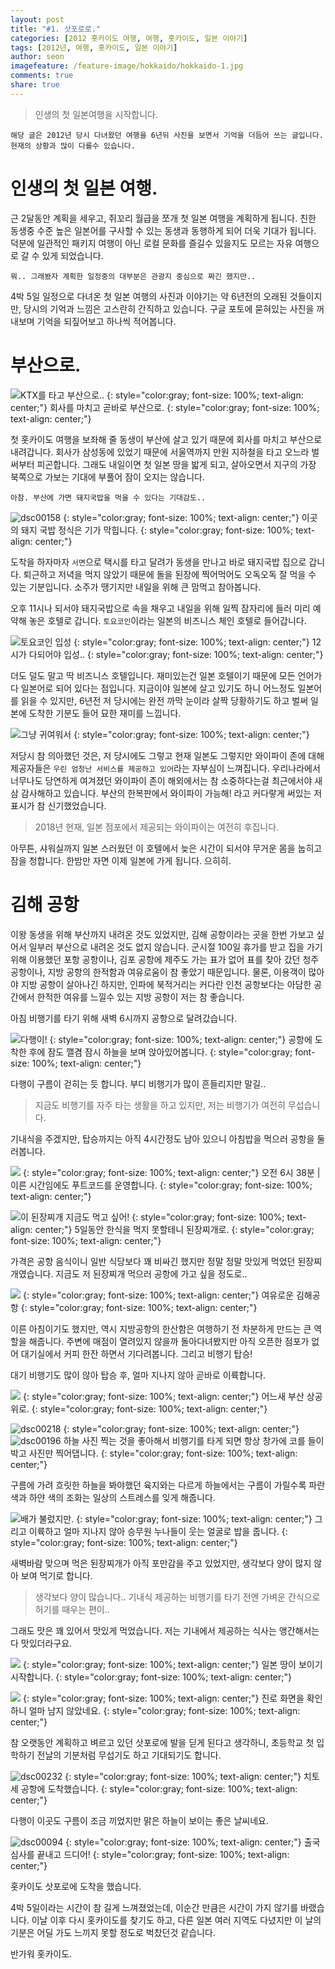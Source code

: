 ```yaml
---
layout: post
title: "#1. 삿포로로."
categories: [2012 홋카이도 여행, 여행, 홋카이도, 일본 이야기]
tags: [2012년, 여행, 홋카이도, 일본 이야기]
author: seon
imagefeature: /feature-image/hokkaido/hokkaido-1.jpg
comments: true
share: true
---
```


>인생의 첫 일본여행을 시작합니다.

`
해당 글은 2012년 당시 다녀왔던 여행을 6년뒤 사진을 보면서 기억을 더듬어 쓰는 글입니다. 현재의 상황과 많이 다를수 있습니다.
`

# 인생의 첫 일본 여행.

근 2달동안 계획을 세우고, 쥐꼬리 월급을 쪼개 첫 일본 여행을 계획하게 됩니다.
친한 동생중 수준 높은 일본어를 구사할 수 있는 동생과 동행하게 되어 더욱 기대가 됩니다.
덕분에 일관적인 패키지 여행이 아닌 로컬 문화를 즐길수 있을지도 모르는 자유 여행으로 갈 수 있게 되었습니다.

`뭐.. 그래봤자 계획한 일정중의 대부분은 관광지 중심으로 짜긴 했지만..`

4박 5일 일정으로 다녀온 첫 일본 여행의 사진과 이야기는 약 6년전의 오래된 것들이지만, 
당시의 기억과 느낌은 고스란히 간직하고 있습니다.
구글 포토에 묻혀있는 사진을 꺼내보며 기억을 되짚어보고 하나씩 적어봅니다.

# 부산으로.

![KTX를 타고 부산으로..](https://user-images.githubusercontent.com/22671637/39473655-d5838988-4d8a-11e8-8ce8-5199ca740e4d.JPG)
{: style="color:gray; font-size: 100%; text-align: center;"}
회사를 마치고 곧바로 부산으로.
{: style="color:gray; font-size: 100%; text-align: center;"}

첫 홋카이도 여행을 보좌해 줄 동생이 부산에 살고 있기 때문에 회사를 마치고 부산으로 내려갑니다.
회사가 삼성동에 있었기 때문에 서울역까지 만원 지하철을 타고 오느라 벌써부터 피곤합니다.
그래도 내일이면 첫 일본 땅을 밟게 되고, 살아오면서 지구의 가장 북쪽으로 가보는 기대에 부풀어 잠이 오지는 않습니다.

`아참. 부산에 가면 돼지국밥을 먹을 수 있다는 기대감도..`

![dsc00158](https://user-images.githubusercontent.com/22671637/39474092-32da509c-4d8d-11e8-9346-947c752f5760.JPG)
{: style="color:gray; font-size: 100%; text-align: center;"}
이곳의 돼지 국밥 정식은 기가 막힙니다. 
{: style="color:gray; font-size: 100%; text-align: center;"}

도착을 하자마자 `서면`으로 택시를 타고 달려가 동생을 만나고 바로 돼지국밥 집으로 갑니다.
퇴근하고 저녁을 먹지 않았기 때문에 돌을 된장에 찍어먹어도 오독오독 잘 먹을 수 있는 기분입니다.
소주가 땡기지만 내일을 위해 큰 맘먹고 참아봅니다.

오후 11시나 되서야 돼지국밥으로 속을 채우고 내일을 위해 일찍 잠자리에 들러 미리 예약해 놓은 호텔로 갑니다.
`토요코인`이라는 일본의 비즈니스 체인 호텔로 들어갑니다.

![토요코인 입성](https://user-images.githubusercontent.com/22671637/39474358-97706dba-4d8e-11e8-87da-6658fe90b701.JPG)
{: style="color:gray; font-size: 100%; text-align: center;"}
12시가 다되어야 입성..
{: style="color:gray; font-size: 100%; text-align: center;"}

더도 덜도 말고 딱 비즈니스 호텔입니다. 재미있는건 일본 호텔이기 때문에 모든 언어가 다 일본어로 되어 있다는 점입니다. 
지금이야 일본에 살고 있기도 하니 어느정도 일본어를 읽을 수 있지만, 6년전 저 당시에는 완전 까막 눈이라 살짝 당황하기도 하고 벌써 일본에 도착한 기분도 들어 묘한 재미를 느낍니다.

![그냥 귀여워서](https://user-images.githubusercontent.com/22671637/39474361-98f52a18-4d8e-11e8-89b1-ef8009d086d9.JPG)
{: style="color:gray; font-size: 100%; text-align: center;"}

저당시 참 의아했던 것은, 저 당시에도 그렇고 현재 일본도 그렇지만 와이파이 존에 대해 제공자들은 `우린 엄청난 서비스를 제공하고 있어`라는 자부심이 느껴집니다.
우리나라에서 너무나도 당연하게 여겨졌던 와이파이 존이 해외에서는 참 소중하다는걸 최근에서야 새삼 감사해하고 있습니다.
부산의 한복판에서 와이파이 가능해! 라고 커다랗게 써있는 저 표시가 참 신기했었습니다. 

> 2018년 현재, 일본 점포에서 제공되는 와이파이는 여전히 후집니다.

아무튼, 샤워실까지 일본 스러웠던 이 호텔에서 늦은 시간이 되서야 무거운 몸을 눕히고 잠을 청합니다. 
한밤만 자면 이제 일본에 가게 됩니다. 으히히.

# 김해 공항

이왕 동생을 위해 부산까지 내려온 것도 있었지만, 김해 공항이라는 곳을 한번 가보고 싶어서 일부러 부산으로 내려온 것도 없지 않습니다.
군시절 100일 휴가를 받고 집을 가기 위해 이용했던 포항 공항이나, 김포 공항에 제주도 가는 표가 없어 표를 찾아 갔던 청주 공항이나, 
지방 공항의 한적함과 여유로움이 참 좋았기 때문입니다. 물론, 이용객이 많아야 지방 공항이 살아나긴 하지만, 인파에 북적거리는 커다란 인천 공항보다는
아담한 공간에서 한적한 여유를 느낄수 있는 지방 공항이 저는 참 좋습니다.

아침 비행기를 타기 위해 새벽 6시까지 공항으로 달려갔습니다.

![다행이!](https://user-images.githubusercontent.com/22671637/39474718-4a39224c-4d90-11e8-914e-475b183369ce.JPG)
{: style="color:gray; font-size: 100%; text-align: center;"}
공항에 도착한 후에 잠도 깰겸 잠시 하늘을 보며 앉아있어봅니다.
{: style="color:gray; font-size: 100%; text-align: center;"}

다행이 구름이 걷히는 듯 합니다. 부디 비행기가 많이 흔들리지만 말길..

> 지금도 비행기를 자주 타는 생활을 하고 있지만, 저는 비행기가 여전히 무섭습니다.

기내식을 주겠지만, 탑승까지는 아직 4시간정도 남아 있으니 아침밥을 먹으러 공항을 둘러봅니다.

![](https://user-images.githubusercontent.com/22671637/39475148-1bcf8c1e-4d92-11e8-8e60-524d51035e2c.JPG)
{: style="color:gray; font-size: 100%; text-align: center;"}
오전 6시 38분 | 이른 시간임에도 푸트코드를 운영합니다.
{: style="color:gray; font-size: 100%; text-align: center;"}

![이 된장찌개 지금도 먹고 싶어!](https://user-images.githubusercontent.com/22671637/39475187-4aa25ea4-4d92-11e8-9aff-1366e5651323.JPG)
{: style="color:gray; font-size: 100%; text-align: center;"}
5일동안 한식을 먹지 못할테니 된장찌개로.
{: style="color:gray; font-size: 100%; text-align: center;"}

가격은 공항 음식이니 일반 식당보다 꽤 비싸긴 했지만 정말 정말 맛있게 먹었던 된장찌개였습니다.
지금도 저 된장찌개 먹으러 공항에 가고 싶을 정도로..

![](https://user-images.githubusercontent.com/22671637/39475266-9ab7c870-4d92-11e8-9614-babc146270df.JPG)
{: style="color:gray; font-size: 100%; text-align: center;"}
여유로운 김해공항
{: style="color:gray; font-size: 100%; text-align: center;"}

이른 아침이기도 했지만, 역시 지방공항의 한산함은 여행하기 전 차분하게 만드는 큰 역할을 해줍니다. 
주변에 매점이 열려있지 않을까 돌아다녀봤지만 아직 오픈한 점포가 없어 대기실에서 커피 한잔 하면서 기다려봅니다.
그리고 비행기 탑승!

대기 비행기도 많이 않아 탑승 후, 얼마 지나지 않아 곧바로 이륙합니다. 

![](https://user-images.githubusercontent.com/22671637/39475444-3256247e-4d93-11e8-9ce9-863b25f8ab8c.JPG)
{: style="color:gray; font-size: 100%; text-align: center;"}
어느새 부산 상공 위로.
{: style="color:gray; font-size: 100%; text-align: center;"}

![dsc00218](https://user-images.githubusercontent.com/22671637/39475551-91dbaa0e-4d93-11e8-8a95-b60845b8e7ac.JPG)
{: style="color:gray; font-size: 100%; text-align: center;"}
![dsc00196](https://user-images.githubusercontent.com/22671637/39475554-933af99a-4d93-11e8-831a-3226e0c4b73d.JPG)
하늘 사진 찍는 것을 좋아해서 비행기를 타게 되면 항상 창가에 코를 들이박고 사진만 찍어댑니다. 
{: style="color:gray; font-size: 100%; text-align: center;"}

구름에 가려 흐릿한 하늘을 봐야했던 육지와는 다르게 하늘에서는 구름이 가릴수록 파란 색과 하얀 색의 조화는 일상의 스트레스를 잊게 해줍니다.

![배가 불렀지만.](https://user-images.githubusercontent.com/22671637/39475628-ebf28e36-4d93-11e8-9443-51a3948ea08f.JPG)
{: style="color:gray; font-size: 100%; text-align: center;"}
그리고 이륙하고 얼마 지나지 않아 승무원 누나들이 웃는 얼굴로 밥을 줍니다.
{: style="color:gray; font-size: 100%; text-align: center;"}

새벽바람 맞으며 먹은 된장찌개가 아직 포만감을 주고 있었지만, 생각보다 양이 많지 않아 보여 먹기로 합니다.

> 생각보다 양이 많습니다.. 기내식 제공하는 비행기를 타기 전엔 가벼운 간식으로 허기를 때우는 편이..

그래도 맛은 꽤 있어서 맛있게 먹었습니다. 저는 기내에서 제공하는 식사는 앵간해서는 다 맛있더라구요.

![](https://user-images.githubusercontent.com/22671637/39475792-ab67286c-4d94-11e8-9265-22906b5a8143.JPG)
{: style="color:gray; font-size: 100%; text-align: center;"}
일본 땅이 보이기 시작합니다.
{: style="color:gray; font-size: 100%; text-align: center;"}

![](https://user-images.githubusercontent.com/22671637/39475809-c3e3f76c-4d94-11e8-9ec0-2a219d80c28c.JPG)
{: style="color:gray; font-size: 100%; text-align: center;"}
진로 화면을 확인하니 얼마 남지 않았네요.
{: style="color:gray; font-size: 100%; text-align: center;"}

참 오랫동안 계획하고 벼르고 있던 삿포로에 발을 딛게 된다고 생각하니, 초등학교 첫 입학하기 전날의 기분처럼 무섭기도 하고 기대되기도 합니다.

![dsc00232](https://user-images.githubusercontent.com/22671637/39475888-09aad324-4d95-11e8-8330-1051a56598e3.JPG)
{: style="color:gray; font-size: 100%; text-align: center;"}
치토세 공항에 도착했습니다.
{: style="color:gray; font-size: 100%; text-align: center;"}

다행이 이곳도 구름이 조금 끼었지만 맑은 하늘이 보이는 좋은 날씨네요.

![dsc00094](https://user-images.githubusercontent.com/22671637/39475891-0c366b08-4d95-11e8-8ec9-ff96a083acc5.JPG)
{: style="color:gray; font-size: 100%; text-align: center;"}
출국 심사를 끝내고 드디어!
{: style="color:gray; font-size: 100%; text-align: center;"}

홋카이도 삿포로에 도착을 했습니다.

4박 5일이라는 시간이 참 길게 느껴졌었는데, 이순간 만큼은 시간이 가지 않기를 바랬습니다.
이날 이후 다시 홋카이도를 찾기도 하고, 다른 일본 여러 지역도 다녔지만 이 날의 기분은 어딜 가도 느끼지 못할 정도로 벅찼던것 같습니다.

반가워 홋카이도.